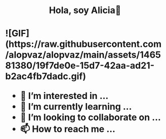 <h1 align="center"> <b>Hola, soy Alicia👋</b><h1>
<!--Añadir un GIF-->
![GIF](https://raw.githubusercontent.com/alopvaz/alopvaz/main/assets/146581380/19f7de0e-15d7-42aa-ad21-b2ac4fb7dadc.gif)





- 👀 I’m interested in ...
- 🌱 I’m currently learning ...
- 💞️ I’m looking to collaborate on ...
- 📫 How to reach me ...

<!---
alopvaz/alopvaz is a ✨ special ✨ repository because its `README.md` (this file) appears on your GitHub profile.
You can click the Preview link to take a look at your changes.
--->
